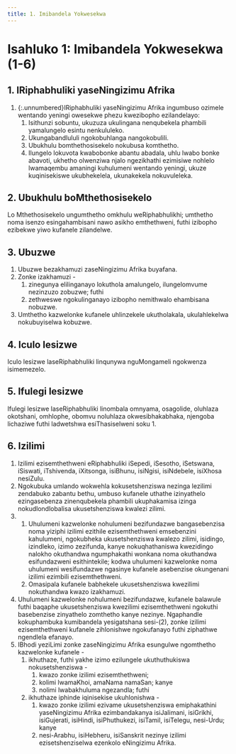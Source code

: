 ```yaml
---
title: 1. Imibandela Yokwesekwa
---
```


# Isahluko 1: Imibandela Yokwesekwa (1-6)

## 1. IRiphabhuliki yaseNingizimu Afrika

1.	{:.unnumbered}IRiphabhuliki yaseNingizimu Afrika ingumbuso ozimele wentando yeningi owesekwe phezu kwezibopho ezilandelayo:
	1.	Isithunzi sobuntu, ukuzuza ukulingana nenqubekela phambili yamalungelo esintu nenkululeko.
	1.	Ukungabandlululi ngokobuhlanga nangokobulili.
	1.	Ubukhulu bomthethosisekelo nokubusa komthetho.
	1.	Ilungelo lokuvota kwabobonke abantu abadala, uhlu lwabo bonke
	abavoti, ukhetho olwenziwa njalo ngezikhathi ezimisiwe nohlelo
	lwamaqembu amaningi kuhulumeni wentando yeningi, ukuze kuqinisekiswe
	ukubhekelela, ukunakekela nokuvuleleka.

## 2. Ubukhulu boMthethosisekelo

Lo Mthethosisekelo ungumthetho omkhulu weRiphabhulikhi; umthetho noma isenzo esingahambisani nawo asikho emthethweni, futhi izibopho ezibekwe yiwo kufanele zilandelwe.

## 3. Ubuzwe

1.	Ubuzwe bezakhamuzi zaseNingizimu Afrika buyafana.
2.	Zonke izakhamuzi -
	1.	zinegunya elilinganayo lokuthola amalungelo, ilungelomvume nezinzuzo zobuzwe; futhi
	1.	zethweswe ngokulinganayo izibopho nemithwalo ehambisana nobuzwe.
3.	Umthetho kazwelonke kufanele uhlinzekele ukutholakala, ukulahlekelwa nokubuyiselwa kobuzwe.

## 4. Iculo lesizwe

Iculo lesizwe laseRiphabhuliki linqunywa nguMongameli ngokwenza isimemezelo.

## 5. Ifulegi lesizwe

Ifulegi lesizwe laseRiphabhuliki linombala omnyama, osagolide, oluhlaza okotshani, omhlophe, obomvu noluhlaza okwesibhakabhaka, njengoba lichaziwe futhi ladwetshwa esiThasiselweni soku 1.

## 6. Izilimi

1.	Izilimi ezisemthethweni eRiphabhuliki iSepedi, iSesotho, iSetswana, iSiswati, iTshivenda, iXitsonga, isiBhunu, isiNgisi, isiNdebele, isiXhosa nesiZulu.
2.	Ngokubuka umlando wokwehla kokusetshenziswa nezinga lezilimi zendabuko zabantu bethu, umbuso kufanele uthathe izinyathelo ezingasebenza zinenqubekela phambili ukuphakamisa izinga nokudlondlobalisa ukusetshenziswa kwalezi zilimi.
3.	
	1.	Uhulumeni kazwelonke nohulumeni bezifundazwe bangasebenzisa noma yiziphi izilimi ezithile ezisemthethweni emsebenzini kahulumeni, ngokubheka ukusetshenziswa kwalezo zilimi, isidingo, izindleko, izimo
	zezifunda, kanye nokuqhathaniswa kwezidingo nalokho okuthandwa
	ngumphakathi wonkana noma okuthandwa esifundazweni esithintekile; kodwa
	uhulumeni kazwelonke noma uhulumeni wesifundazwe ngasinye kufanele
	asebenzise okungenani izilimi ezimbili ezisemthethweni.
	2.	Omasipala kufanele babhekele ukusetshenziswa kwezilimi nokuthandwa kwazo izakhamuzi.
4.	Uhulumeni kazwelonke nohulumeni bezifundazwe, kufanele balawule futhi baqaphe ukusetshenziswa kwezilimi ezisemthethweni ngokuthi basebenzise zinyathelo zomthetho kanye nezinye. Ngaphandle kokuphambuka kumibandela yesigatshana sesi-(2), zonke izilimi ezisemthethweni kufanele zihlonishwe ngokufanayo futhi ziphathwe ngendlela efanayo.
5.	IBhodi yeziLimi zonke zaseNingizimu Afrika esungulwe ngomthetho kazwelonke kufanele -
	1.	ikhuthaze, futhi yakhe izimo ezilungele ukuthuthukiswa nokusetshenziswa -
		1.	kwazo zonke izilimi ezisemthethweni;
		1.	kolimi lwamaKhoi, amaNama namaSan; kanye
		1.	nolimi lwabakhuluma ngezandla; futhi
	1.	ikhuthaze iphinde iqinisekise ukuhlonishwa -
		1.	kwazo zonke izilimi ezivame ukusetshenziswa emiphakathini yaseNingizimu Afrika ezimbandakanya isiJalimani, isiGrikhi, isiGujerati, isiHindi, isiPhuthukezi, isiTamil, isiTelegu, nesi-Urdu; kanye
		1.	nesi-Arabhu, isiHebheru, isiSanskrit nezinye izilimi ezisetshenziselwa ezenkolo eNingizimu Afrika.
